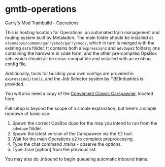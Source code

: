 # gmtb-operations
Garry's Mod Trainbuild - Operations

This is hosting location for Operations, an automated train management and routing system built by Metaladon. The main folder should be installed at `steamapps/common/garrysmod/garrysmod/`, which in turn is merged with the existing `data` folder. It contains both a `expression2` and `advdupe2` folders; one containing the hardware in code form, and the other pre-compiled OpsBox sets which should all be cross-compatible and installed with an existing config file.

Additionally, tools for building your own configs are provided in `expression2/tools`, and the Job Selector system by TBEIndustries is provided.

You will also need a copy of the [Convenient Classic Carspawner](https://github.com/SirMetaladon/convenient-classic-carspawner), located here.


Full setup is beyond the scope of a simple explanation; but here's a simple rundown of basic use:

1. Spawn the correct OpsBox dupe for the map you intend to run from the `advdupe` folder.
2. Spawn the latest version of the Carspawner via the E2 tool.
3. Wait for the main Operations e2 to complete preprocessing.
4. Type the chat command .trains - observe the options.
5. Type .train [option] from the previous list.

You may also do .inbound to begin queueing automatic inbound trains.

